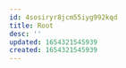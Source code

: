 ```yaml
---
id: 4sosiryr8jcm55iyg992kqd
title: Root
desc: ''
updated: 1654321545939
created: 1654321545939
---
```


